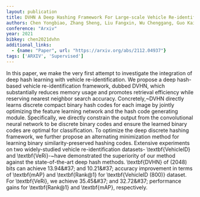 ```yaml
---
layout: publication
title: DVHN A Deep Hashing Framework For Large-scale Vehicle Re-identification
authors: Chen Yongbiao, Zhang Sheng, Liu Fangxin, Wu Chenggang, Guo Kaicheng, Qi Zhengwei
conference: "Arxiv"
year: 2021
bibkey: chen2021dvhn
additional_links:
  - {name: "Paper", url: "https://arxiv.org/abs/2112.04937"}
tags: ['ARXIV', 'Supervised']
---
```

In this paper, we make the very first attempt to investigate the integration of deep hash learning with vehicle re-identification. We propose a deep hash-based vehicle re-identification framework, dubbed DVHN, which substantially reduces memory usage and promotes retrieval efficiency while reserving nearest neighbor search accuracy. Concretely,~DVHN directly learns discrete compact binary hash codes for each image by jointly optimizing the feature learning network and the hash code generating module. Specifically, we directly constrain the output from the convolutional neural network to be discrete binary codes and ensure the learned binary codes are optimal for classification. To optimize the deep discrete hashing framework, we further propose an alternating minimization method for learning binary similarity-preserved hashing codes. Extensive experiments on two widely-studied vehicle re-identification datasets- \\textbf\{VehicleID\} and \\textbf\{VeRi\}-~have demonstrated the superiority of our method against the state-of-the-art deep hash methods. \\textbf\{DVHN\} of \(2048\) bits can achieve 13.94\&#37; and 10.21\&#37; accuracy improvement in terms of \\textbf\{mAP\} and \\textbf\{Rank@1\} for \\textbf\{VehicleID (800)\} dataset. For \\textbf\{VeRi\}, we achieve 35.45\&#37; and 32.72\&#37; performance gains for \\textbf\{Rank@1\} and \\textbf\{mAP\}, respectively.
